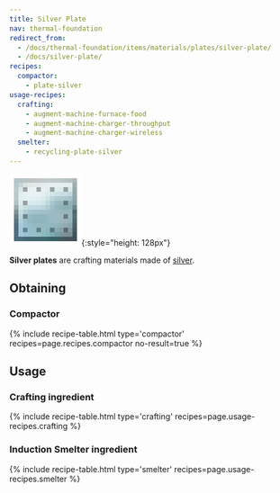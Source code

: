 ```yaml
---
title: Silver Plate
nav: thermal-foundation
redirect_from:
  - /docs/thermal-foundation/items/materials/plates/silver-plate/
  - /docs/silver-plate/
recipes:
  compactor:
    - plate-silver
usage-recipes:
  crafting:
    - augment-machine-furnace-food
    - augment-machine-charger-throughput
    - augment-machine-charger-wireless
  smelter:
    - recycling-plate-silver
---
```


![Silver plate](/assets/images/thermal-foundation/plate-silver.png){:style="height: 128px"}


**Silver plates** are crafting materials made of [silver](/docs/thermal-foundation/silver-ingot/).


Obtaining
---------

### Compactor
{% include recipe-table.html type='compactor' recipes=page.recipes.compactor no-result=true %}


Usage
-----

### Crafting ingredient
{% include recipe-table.html type='crafting' recipes=page.usage-recipes.crafting %}

### Induction Smelter ingredient
{% include recipe-table.html type='smelter' recipes=page.usage-recipes.smelter %}
